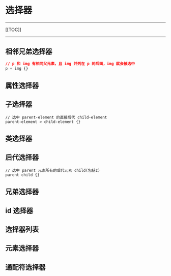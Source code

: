 # 选择器

------

[[TOC]]

------

## 相邻兄弟选择器

```css
// p 和 img 有相同父元素，且 img 并列在 p 的后面，img 就会被选中
p + img {}
```

## 属性选择器

## 子选择器

```
// 选中 parent-element 的直接后代 child-element
parent-element > child-element {}
```

## 类选择器

## 后代选择器

```
// 选中 parent 元素所有的后代元素 child(包括z)
parent child {}
```

## 兄弟选择器

## id 选择器

## 选择器列表

## 元素选择器

## 通配符选择器







